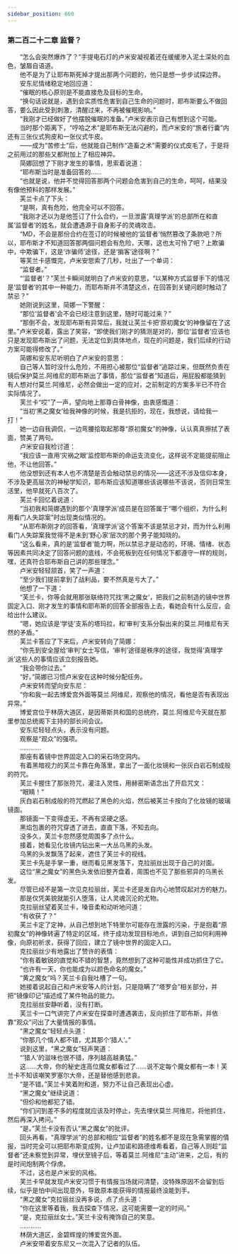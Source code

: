 ```yaml
---
sidebar_position: 660
---
```

### 第二百二十二章 监督？  


　　“怎么会突然爆炸了？”手提电石灯的卢米安凝视着还在缓缓渗入泥土深处的血色，皱眉自语道。  
　　他不是为了让耶布斯死掉才提出那两个问题的，他只是想一步步试探边界。  
　　安东尼情绪稳定地回应道：  
　　“催眠的核心原则是不能直接危及目标的生命。  
　　“换句话说就是，遇到会实质性危害到自己生命的问题时，耶布斯要么不做回答，要么因此受到刺激，清醒过来，不再被催眠影响。”  
　　“我刚才已经做好了他摆脱催眠的准备。”卢米安表示自己有想到这个可能。  
　　当时那个距离下，“哼哈之术”是耶布斯无法闪避的，而卢米安的“旅者行囊”内还有三张仪式狗皮和一张仪式牛皮。  
　　——成为“苦修士”后，他就能自己制作“造畜之术”需要的仪式皮毛了，于是将之前用过的那些又都附加上了相应神异。  
　　简娜回想了下刚才发生的事情，思索着说道：  
　　“耶布斯当时是准备回答的……  
　　“也就是说，他并不觉得回答那两个问题会危害到自己的生命，呵呵，结果没有像他预料的那样发展。”  
　　芙兰卡点了下头：  
　　“是啊，真有危险，他完全可以不回答。  
　　“我刚才还以为是他签订了什么合约，一旦泄露‘真理学派’的总部所在和直属‘监督者’的姓名，就会遭遇源于自身影子的灵魂攻击。  
　　“MD，不会是那份合约在签订的时候被他的‘监督者’悄然篡改了条款吧？所以，耶布斯才不知道回答那两個问题会有危险，天哪，这也太可怜了吧？上欺骗中，中欺骗下，这是‘诈骗师’途径，还是‘掮客’途径啊？”  
　　等芙兰卡感慨完，卢米安思索了几秒，吐出了一个单词：  
　　“监督者。”  
　　“‘监督者’？”芙兰卡瞬间就明白了卢米安的意思，“以某种方式监督手下的情况是‘监督者’的其中一种能力，而耶布斯并不清楚这点，在回答到关键问题时触动了禁忌？”  
　　她刚说到这里，简娜一下警醒：  
　　“那位‘监督者’会不会已经注意到这里，随时可能过来？”  
　　“那倒不会，发现耶布斯有异常后，我就让芙兰卡把‘原初魔女’的神像留在了这里。”卢米安说着，露出了笑容，“即使我们刚才的猜测是对的，那位‘监督者’应该也只是发现耶布斯出了问题，无法定位到具体地点，现在的问题是，我们后续的行动方案可能得修改了。”  
　　简娜和安东尼听明白了卢米安的意思：  
　　自己等人暂时没什么危险，不用担心被那位“监督者”追踪过来，但既然负责在镜后保护莫兰.阿维尼的耶布斯出了事情，那位“监督者”知道后，用屁股都能猜到有人想对付莫兰.阿维尼，必然会做出一定的应对，之前制定的方案多半已不符合实际情况了。  
　　芙兰卡“哎”了一声，望向地上那尊白骨神像，由衷感慨道：  
　　“当初‘黑之魔女’给我神像的时候，我是抗拒的，现在，我想说，请给我一打！”  
　　她一边自我调侃，一边弯腰拾取起那尊“原初魔女”的神像，认认真真擦拭了表面，赞美了两句。  
　　卢米安自我检讨道：  
　　“我应该一直用‘灾祸之眼’监控耶布斯的命运支流变化，这样说不定能提前阻止他，不让他回答。”  
　　他没想到还有本人也不清楚是否会触动禁忌的情况——这还不涉及信仰本身，不涉及更高层次的神秘学知识，耶布斯应该知道哪些该说哪些不该说，否则日常生活里，他早就死八百次了。  
　　芙兰卡回忆着说道：  
　　“当初我和简娜遇到的那个‘真理学派’成员是在回答属于“哪个组织，为什么利用看门人失踪案”时出现类似情况的。  
　　“从耶布斯刚才的回答看，‘真理学派’这个答案不该是禁忌才对，而为什么利用看门人失踪案我觉得不是未到‘野心家’层次的那个男子能知晓的。  
　　“这么看来，真的是‘监督者’能力啊，所以禁忌才是动态的，环境、情绪、状态等因素共同决定了回答问题的底线，不会死板到在任何情况下都遵守一样的规则，嘿，还真符合耶布斯自己讲的那些理念。”  
　　卢米安轻轻颔首，笑了一声道：  
　　“至少我们提前拿到了战利品，要不然真是亏大了。”  
　　他想了一下道：  
　　“芙兰卡，你等会就用那张联络符咒找‘黑之魔女’，把我们之前制造的镜中世界固定入口、刚才发生的事情和耶布斯的回答全部报告上去，看她会有什么反应，会给出什么建议。  
　　“嗯，她应该是‘学徒’支系的塔玛拉，和‘审判’支系分裂出来的莫兰.阿维尼有天然的矛盾。”  
　　芙兰卡答应了下来后，卢米安转向了简娜：  
　　“你先到安全屋给‘审判’女士写信，‘审判’途径是秩序的途径，我觉得‘真理学派’这些人的事情应该立刻报告她。  
　　“我会带你过去。”  
　　“好。”简娜已习惯卢米安在这种时候分配任务。  
　　卢米安转而望向安东尼：  
　　“你和我一起去博爱宫外面等莫兰.阿维尼，观察他的情况，看他是否有表现出异常。”  
　　博爱宫位于林荫大道区，是因蒂斯共和国的总统府，莫兰.阿维尼今天就在那里参加总统阁下主持的部长间会议。  
　　安东尼轻轻点头，表示没有问题。  
　　观察是“观众”的强项。  
　　…………  
　　那座有着镜中世界固定入口的采石场空洞内。  
　　有着黑暗视力的芙兰卡靠在角落里，拿出了一面化妆镜和一张灰白岩石制成般的符咒。  
　　芙兰卡握住了那张符咒，灌注入灵性，用赫密斯语念出了开启咒文：  
　　“眼睛！”  
　　灰白岩石制成般的符咒燃起了黑色的火焰，然后被芙兰卡按向了化妆镜的玻璃镜面。  
　　那镜面一下变得虚无，不再有坚硬之感。  
　　黑焰包裹的符咒穿透了进去，直直下落，不知去向。  
　　没多久，芙兰卡忽然感觉周围多了点什么。  
　　接着，她看见化妆镜内钻出来一大丛乌黑的头发。  
　　乌黑的头发飘荡了起来，遮住了芙兰卡的视线。  
　　芙兰卡先是手掌一重，继而看见黑发落下，克拉丽丝出现于自己的对面。  
　　这位“黑之魔女”的黑色头发依旧整齐盘着，周围也不见了那些邪异的乌黑长发。  
　　尽管已经不是第一次见克拉丽丝，芙兰卡还是发自内心地赞叹起对方的魅力。  
　　那是仅凭美貌就能引人堕落，让人灵魂沉沦的尤物。  
　　克拉丽丝望着芙兰卡，嗓音柔和动听地问道：  
　　“有收获了？”  
　　芙兰卡定了定神，从自己想到地下特里尔可能存在泄露的污染，于是抱着“原初魔女”的神像转遍了特定的区域，终于成功发现目标地点，讲到自己如何利用神像，向原初祈求，获得了回应，建立了镜中世界的固定入口。  
　　克拉丽丝少有地露出了赞许的表情：  
　　“你有着敏锐的直觉和不错的智慧，竟然想到了这种可能性并成功抓住了它。  
　　“也许有一天，你也能成为以颜色命名的魔女。”  
　　“黄之魔女”吗？芙兰卡自我吐槽了一句。  
　　她接着说起自己和卢米安等人的计划，只是隐瞒了“塔罗会”相关部分，并把“镜像印记”描述成了某件物品的能力。  
　　克拉丽丝安静听着，没有打断。  
　　芙兰卡一口气讲完了卢米安在探查时遭遇袭击，反向抓住了耶布斯，并依靠“观众”问出了大量情报的事情。  
　　“黑之魔女”轻轻点头道：  
　　“你那几个情人都不错，尤其那个‘猎人’。”  
　　说到这里，“黑之魔女”轻声笑道：  
　　“‘猎人’的滋味也很不错，序列越高越勇猛。”  
　　这……大帝，你的秘史连高位魔女都看过了……说不定每个魔女都有一本！芙兰卡不知该嘲笑罗塞尔大帝，还是替他感到悲哀。  
　　“是不错。”芙兰卡笑着附和道，努力不让自己表现出心虚。  
　　“黑之魔女”继续说道：  
　　“但伱和他都犯了错。  
　　“你们问到差不多的程度就应该及时停止，先去埋伏莫兰.阿维尼，将他抓住，然后再深入拷问。”  
　　“是。”芙兰卡没有否认“黑之魔女”的批评。  
　　回头再看，“真理学派”的总部和相应“监督者”的姓名都不是现在急需掌握的情报，当时完全可以把耶布斯变成狗，让卢加诺和路德维希看着，自己等人则趁“监督者”还未察觉到异常，埋伏至镜子后，等着莫兰.阿维尼“主动”进来，之后，有的是时间炮制两个俘虏。  
　　不过，这也是卢米安的风格。  
　　芙兰卡早就发现卢米安习惯于有情报当场就问清楚，没特殊原因不会留到后续，似乎是怕中间出现意外，导致原本能获得的情报最终没能到手。  
　　“黑之魔女”克拉丽丝没再多说，点了点头道：  
　　“你在这里等着我，我去探查下情况，这可能需要一定的时间。”  
　　“是，克拉丽丝女士。”芙兰卡没有掩饰自己的笑意。  
　　…………  
　　林荫大道区，金碧辉煌的博爱宫外面。  
　　卢米安带着安东尼又一次混入了记者的队伍。  

